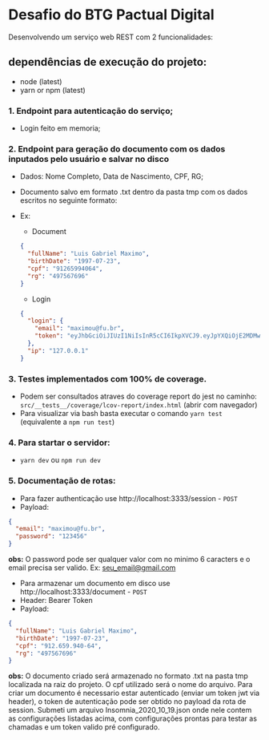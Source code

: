 # Desafio do BTG Pactual Digital

Desenvolvendo um serviço web REST com 2 funcionalidades:

## dependências de execução do projeto:

- node (latest)
- yarn or npm (latest)

### 1. Endpoint para autenticação do serviço;

- Login feito em memoria;

### 2. Endpoint para geração do documento com os dados inputados pelo usuário e salvar no disco

- Dados: Nome Completo, Data de Nascimento, CPF, RG;
- Documento salvo em formato .txt dentro da pasta tmp com os dados escritos no seguinte formato:
- Ex:

  - Document

  ```json
  {
    "fullName": "Luis Gabriel Maximo",
    "birthDate": "1997-07-23",
    "cpf": "91265994064",
    "rg": "497567696"
  }
  ```

  - Login

  ```json
  {
    "login": {
      "email": "maximou@fu.br",
      "token": "eyJhbGciOiJIUzI1NiIsInR5cCI6IkpXVCJ9.eyJpYXQiOjE2MDMwODAwMDQsImV4cCI6MTYwMzY4NDgwNCwic3ViIjoibWF4aW1vdUBmdS5iciJ9.R46HW4BBM3u_t6xTHYG7NjHEmjZjbwnvlIF9pz8MQ7U"
    },
    "ip": "127.0.0.1"
  }
  ```

### 3. Testes implementados com 100% de coverage.

- Podem ser consultados atraves do coverage report do jest no caminho: `src/__tests__/coverage/lcov-report/index.html` (abrir com navegador)
- Para visualizar via bash basta executar o comando `yarn test` (equivalente a `npm run test`)

### 4. Para startar o servidor:

- `yarn dev` ou `npm run dev`

### 5. Documentação de rotas:

- Para fazer authenticação use http://localhost:3333/session - `POST`
- Payload:

```json
{
  "email": "maximou@fu.br",
  "password": "123456"
}
```

**obs:** O password pode ser qualquer valor com no minimo 6 caracters e o email precisa ser valido. Ex: seu_email@gmail.com

- Para armazenar um documento em disco use http://localhost:3333/document - `POST`
- Header: Bearer Token
- Payload:

```json
{
  "fullName": "Luis Gabriel Maximo",
  "birthDate": "1997-07-23",
  "cpf": "912.659.940-64",
  "rg": "497567696"
}
```

**obs:** O documento criado será armazenado no formato .txt na pasta tmp localizada na raiz do projeto. O cpf utilizado será o nome do arquivo. Para criar um documento é necessario estar autenticado (enviar um token jwt via header), o token de autenticação pode ser obtido no payload da rota de session. Submeti um arquivo Insomnia_2020_10_19.json onde nele contem as configurações listadas acima, com configurações prontas para testar as chamadas e um token valido pré configurado.
